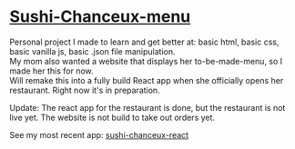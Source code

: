 # [Sushi-Chanceux-menu](https://nanoscience202.github.io/Sushi-Chanceux-menu/)
Personal project I made to learn and get better at: basic html, basic css, basic vanilla js, basic .json file manipulation. <br />
My mom also wanted a website that displays her to-be-made-menu, so I made her this for now. <br />
Will remake this into a fully build React app when she officially opens her restaurant. Right now it's in preparation. <br />

Update: The react app for the restaurant is done, but the restaurant is not live yet. The website is not build to take out orders yet.

See my most recent app: [sushi-chanceux-react](https://github.com/Nanoscience202/sushi-chanceux-react)
